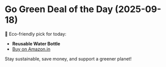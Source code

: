 
# Go Green Deal of the Day (2025-09-18)

🌱 Eco-friendly pick for today:

- **Reusable Water Bottle**
- [Buy on Amazon.in](https://www.amazon.in/dp/B08J4K7QX2?tag=gogreenstore-21)

Stay sustainable, save money, and support a greener planet!
